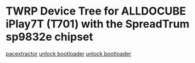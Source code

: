 # TWRP Device Tree for ALLDOCUBE iPlay7T (T701) with the SpreadTrum sp9832e chipset

[pacextractor](https://github.com/divinebird/pacextractor)
[unlock bootloader](https://listed.to/p/GYrDytL51l)
[unlock bootloader](https://en.typeblog.net/11093/how-i-unlocked-xiaomi-qin-2-pro-and-installed-phh-gsi)
